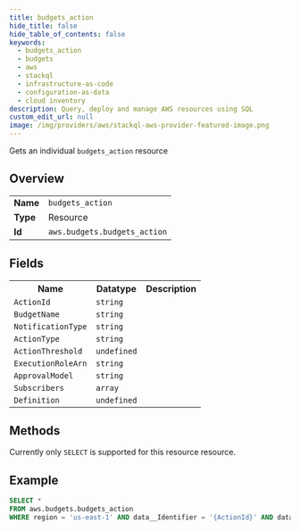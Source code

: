 ```yaml
---
title: budgets_action
hide_title: false
hide_table_of_contents: false
keywords:
  - budgets_action
  - budgets
  - aws
  - stackql
  - infrastructure-as-code
  - configuration-as-data
  - cloud inventory
description: Query, deploy and manage AWS resources using SQL
custom_edit_url: null
image: /img/providers/aws/stackql-aws-provider-featured-image.png
---
```

Gets an individual <code>budgets_action</code> resource

## Overview
<table><tbody>
<tr><td><b>Name</b></td><td><code>budgets_action</code></td></tr>
<tr><td><b>Type</b></td><td>Resource</td></tr>
<tr><td><b>Id</b></td><td><code>aws.budgets.budgets_action</code></td></tr>
</tbody></table>

## Fields
<table><tbody>
<tr><th>Name</th><th>Datatype</th><th>Description</th></tr>
<tr><td><code>ActionId</code></td><td><code>string</code></td><td></td></tr><tr><td><code>BudgetName</code></td><td><code>string</code></td><td></td></tr><tr><td><code>NotificationType</code></td><td><code>string</code></td><td></td></tr><tr><td><code>ActionType</code></td><td><code>string</code></td><td></td></tr><tr><td><code>ActionThreshold</code></td><td><code>undefined</code></td><td></td></tr><tr><td><code>ExecutionRoleArn</code></td><td><code>string</code></td><td></td></tr><tr><td><code>ApprovalModel</code></td><td><code>string</code></td><td></td></tr><tr><td><code>Subscribers</code></td><td><code>array</code></td><td></td></tr><tr><td><code>Definition</code></td><td><code>undefined</code></td><td></td></tr>
</tbody></table>

## Methods
Currently only <code>SELECT</code> is supported for this resource resource.

## Example
```sql
SELECT * 
FROM aws.budgets.budgets_action
WHERE region = 'us-east-1' AND data__Identifier = '{ActionId}' AND data__Identifier = '{BudgetName}'
```
